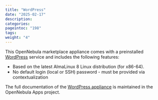 ```yaml
---
title: "WordPress"
date: "2025-02-17"
description:
categories:
pageintoc: "198"
tags:
weight: "4"
---
```


<a id="service-wp"></a>

<!--# WordPress -->

This OpenNebula marketplace appliance comes with a preinstalled [WordPress](https://wordpress.org/) service and includes the following features:

* Based on the latest AlmaLinux 8 Linux distribution (for x86-64).
* No default login (local or SSH) password - must be provided via contextualization

The full documentation of the [WordPress appliance](https://github.com/OpenNebula/one-apps/wiki) is maintained in the OpenNebula Apps project.
